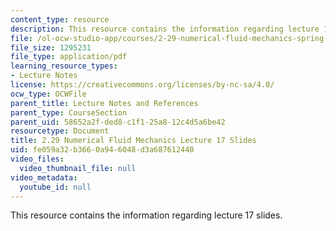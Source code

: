 ```yaml
---
content_type: resource
description: This resource contains the information regarding lecture 17 slides.
file: /ol-ocw-studio-app/courses/2-29-numerical-fluid-mechanics-spring-2015/fe059a32b3660a946048d3a687612440_MIT2_29S15_Lecture17.pdf
file_size: 1295231
file_type: application/pdf
learning_resource_types:
- Lecture Notes
license: https://creativecommons.org/licenses/by-nc-sa/4.0/
ocw_type: OCWFile
parent_title: Lecture Notes and References
parent_type: CourseSection
parent_uid: 58652a2f-ded8-c1f1-25a8-12c4d5a6be42
resourcetype: Document
title: 2.29 Numerical Fluid Mechanics Lecture 17 Slides
uid: fe059a32-b366-0a94-6048-d3a687612440
video_files:
  video_thumbnail_file: null
video_metadata:
  youtube_id: null
---
```

This resource contains the information regarding lecture 17 slides.
